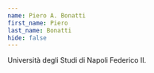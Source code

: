 ```yaml
---
name: Piero A. Bonatti
first_name: Piero
last_name: Bonatti
hide: false
---
```

Università degli Studi di Napoli Federico II.